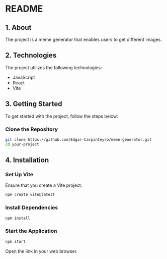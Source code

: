 # README

## 1. About

The project is a meme generator that enables users to get different images.

## 2. Technologies

The project utilizes the following technologies:

- JavaScript
- React
- Vite

## 3. Getting Started

To get started with the project, follow the steps below:

### Clone the Repository

```bash
git clone https://github.com/Edgar-Carpinteyro/meme-generator.git
cd your-project
```


## 4. Installation

### Set Up Vite

Ensure that you create a Vite project. 
```bash
npm create vite@latest
```

### Install Dependencies

```bash
npm install
```

### Start the Application

```bash
npm start
```

Open the link in your web browser.
